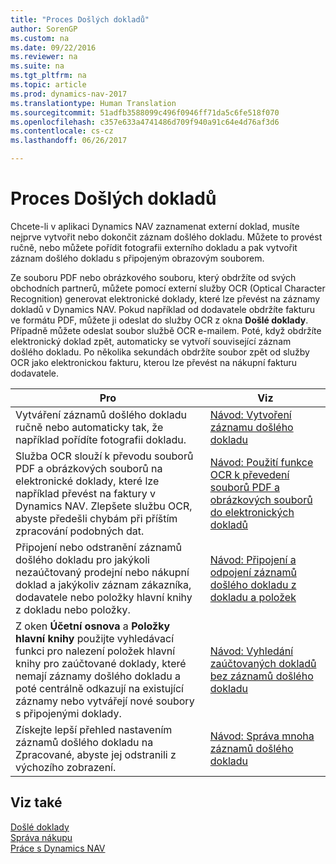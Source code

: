 ```yaml
---
title: "Proces Došlých dokladů"
author: SorenGP
ms.custom: na
ms.date: 09/22/2016
ms.reviewer: na
ms.suite: na
ms.tgt_pltfrm: na
ms.topic: article
ms.prod: dynamics-nav-2017
ms.translationtype: Human Translation
ms.sourcegitcommit: 51adfb3588099c496f0946ff71da5c6fe518f070
ms.openlocfilehash: c357e633a4741486d709f940a91c64e4d76af3d6
ms.contentlocale: cs-cz
ms.lasthandoff: 06/26/2017

---
```


# <a name="process-incoming-documents"></a>Proces Došlých dokladů

Chcete-li v aplikaci Dynamics NAV zaznamenat externí doklad, musíte nejprve vytvořit nebo dokončit záznam došlého dokladu. Můžete to provést ručně, nebo můžete pořídit fotografii externího dokladu a pak vytvořit záznam došlého dokladu s připojeným obrazovým souborem.

Ze souboru PDF nebo obrázkového souboru, který obdržíte od svých obchodních partnerů, můžete pomocí externí služby OCR (Optical Character Recognition) generovat elektronické doklady, které lze převést na záznamy dokladů v Dynamics NAV. Pokud například od dodavatele obdržíte fakturu ve formátu PDF, můžete ji odeslat do služby OCR z okna **Došlé doklady**. Případně můžete odeslat soubor službě OCR e-mailem. Poté, když obdržíte elektronický doklad zpět, automaticky se vytvoří související záznam došlého dokladu. Po několika sekundách obdržíte soubor zpět od služby OCR jako elektronickou fakturu, kterou lze převést na nákupní fakturu dodavatele.

|Pro     |Viz                   |
|-------|----------------------|
|Vytváření záznamů došlého dokladu ručně nebo automaticky tak, že například pořídíte fotografii dokladu.|[Návod: Vytvoření záznamu došlého dokladu](across-how-create-income-document-records.md)|
|Služba OCR slouží k převodu souborů PDF a obrázkových souborů na elektronické doklady, které lze například převést na faktury v Dynamics NAV. Zlepšete službu OCR, abyste předešli chybám při příštím zpracování podobných dat.|[Návod: Použití funkce OCR k převedení souborů PDF a obrázkových souborů do elektronických dokladů](across-how-use-ocr-pdf-images-files.md)|
|Připojení nebo odstranění záznamů došlého dokladu pro jakýkoli nezaúčtovaný prodejní nebo nákupní doklad a jakýkoliv záznam zákazníka, dodavatele nebo položky hlavní knihy z dokladu nebo položky.|[Návod: Připojení a odpojení záznamů došlého dokladu z dokladu a položek](across-how-connect-disconnect-income-document-records.md)|
|Z oken **Účetní osnova** a **Položky hlavní knihy** použijte vyhledávací funkci pro nalezení položek hlavní knihy pro zaúčtované doklady, které nemají záznamy došlého dokladu a poté centrálně odkazují na existující záznamy nebo vytvářejí nové soubory s připojenými doklady.|[Návod: Vyhledání zaúčtovaných dokladů bez záznamů došlého dokladu](across-how-find-posted-documents-without-income-document-records.md)|
|Získejte lepší přehled nastavením záznamů došlého dokladu na Zpracované, abyste jej odstranili z výchozího zobrazení.|[Návod: Správa mnoha záznamů došlého dokladu](across-how-manage-many-income-document-records.md)|

## <a name="see-also"></a>Viz také  
[Došlé doklady](across-income-documents.md)  
[Správa nákupu](purchasing-manage-purchasing.md)  
[Práce s Dynamics NAV](ui-work-product.md)

